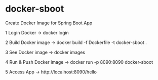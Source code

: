 # docker-sboot
Create Docker Image for Spring Boot App

1 Login Docker -> docker login

2 Build Docker image -> docker build -f Dockerfile -t docker-sboot .

3 See Docker image -> docker images

4 Run & Push Docker image -> docker run -p 8090:8090 docker-sboot

5 Access App -> http://localhost:8090/hello
